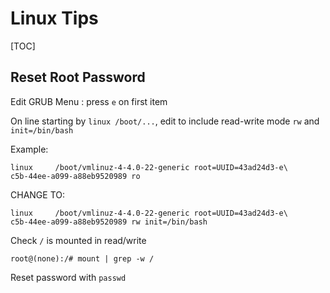 # Linux Tips

[TOC]

## Reset Root Password

Edit GRUB Menu : press `e` on first item

On line starting by `linux /boot/...`, edit to include read-write mode `rw` and `init=/bin/bash`

Example:

```
linux     /boot/vmlinuz-4-4.0-22-generic root=UUID=43ad24d3-e\
c5b-44ee-a099-a88eb9520989 ro
```

CHANGE TO:

```
linux     /boot/vmlinuz-4-4.0-22-generic root=UUID=43ad24d3-e\
c5b-44ee-a099-a88eb9520989 rw init=/bin/bash
```

Check `/` is mounted in read/write

```
root@(none):/# mount | grep -w /
```

Reset password with `passwd`


